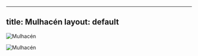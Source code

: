 


---
title: Mulhacén
layout: default
---

![Mulhacén](https://www.summitpost.org/images/original/617431.jpg)

![Mulhacén](https://res.cloudinary.com/shmg/image/upload/q_75,w_996,h_1104,c_limit/v1/tourimages/mulhacen.jpg)